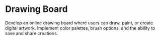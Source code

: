 # Drawing Board
Develop an online drawing board where users can draw, paint, or create digital artwork. Implement color palettes, brush options, and the ability to save and share creations.
